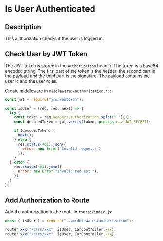 # Is User Authenticated

## Description

This authorization checks if the user is logged in.

## Check User by JWT Token

The JWT token is stored in the `Authorization` header. The token is a Base64 encoded string. The first part of the token is the header, the second part is the payload and the third part is the signature. The payload contains the user id and the user roles.

Create middleware in `middlewares/authorization.js`:

```js
const jwt = require("jsonwebtoken");

const isUser = (req, res, next) => {
  try {
    const token = req.headers.authorization.split(" ")[1];
    const decodedToken = jwt.verify(token, process.env.JWT_SECRET);

    if (decodedToken) {
      next();
    } else {
      res.status(401).json({
        error: new Error("Invalid request!"),
      });
    }
  } catch {
    res.status(401).json({
      error: new Error("Invalid request!"),
    });
  }
};
```

## Add Authorization to Route

Add the authorization to the route in `routes/index.js`:

```js
const { isUser } = require("../middlewares/authorization");

router.xxx("/cars/xxx", isUser, CarController.xxx);
router.xxx("/cars/xxx", isUser, CarController.xxx);
```
